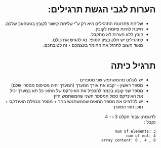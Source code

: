 <div dir="rtl">
  
# הערות לגבי הגשת תרגילים:
* שליחת פתרונות התרגילים היא רק ע"י שליחת קישור לקובץ בגיטהאב שלכם. 
* חייבת להיות סיומת לקובץ. 
* קובץ ללא הערות לא מתקבל.
* לתרגילים יש חלק בציון הסופי. נא להגיש את כולם.  
מאוד חשוב לתרגל את החומר בעצמכם - זה לטובתכם. 

# תרגיל כיתה
* יש לקלוט מהמשתמש שני מספרים
* מספר ראשון - יקבע את אורך המערך (המערך יהיה מטיפוס מספרי שלם)
* מספר שני קובע בכמה להכפיל את האינדקס של התא:
כל תא במערך יכיל את האינדקס כפול המספר השני שהמשתמש הזין
* יש להדפיס את מספר התאים שהמשתמש בחר + מספר מכפלת האינדקס + תוכן תאי המערך


לדוגמה: עבור הקלט 3 ו - 4    
נקבל : 

```
num of elements: 3
num of mul: 4
array content: 0 , 4 , 8
```

</div>
